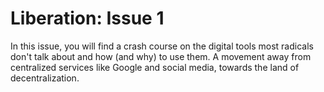 # Liberation: Issue 1

In this issue, you will find a crash course on the digital tools most radicals don't talk about and how (and why) to use them. A movement away from centralized services like Google and social media, towards the land of decentralization.
